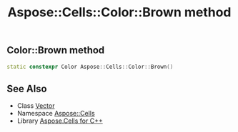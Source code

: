 ﻿---
title: Aspose::Cells::Color::Brown method
linktitle: Brown
second_title: Aspose.Cells for C++ API Reference
description: 'How to use Brown method of Aspose::Cells::Color class in C++.'
type: docs
weight: 6200
url: /cpp/aspose.cells/color/brown/
---
## Color::Brown method




```cpp
static constexpr Color Aspose::Cells::Color::Brown()
```

## See Also

* Class [Vector](../../vector/)
* Namespace [Aspose::Cells](../../)
* Library [Aspose.Cells for C++](../../../)
